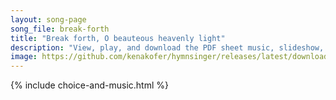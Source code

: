 ```yaml
---
layout: song-page
song_file: break-forth
title: "Break forth, O beauteous heavenly light"
description: "View, play, and download the PDF sheet music, slideshow, and audio. Lyrics: Break forth, O beauteous heav'nly light, and usher in the morning. O shepherds, shrink not with affright, but hear the angel's warning. This child, no... english christian 4part morning"
image: https://github.com/kenakofer/hymnsinger/releases/latest/download/break-forth-trad.png
---
```


{% include choice-and-music.html %}
